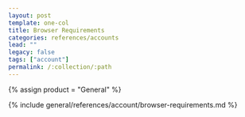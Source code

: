 ```yaml
---
layout: post
template: one-col
title: Browser Requirements
categories: references/accounts
lead: ""
legacy: false
tags: ["account"]
permalink: /:collection/:path
---
```

{% assign product = "General" %}


{% include general/references/account/browser-requirements.md %}
